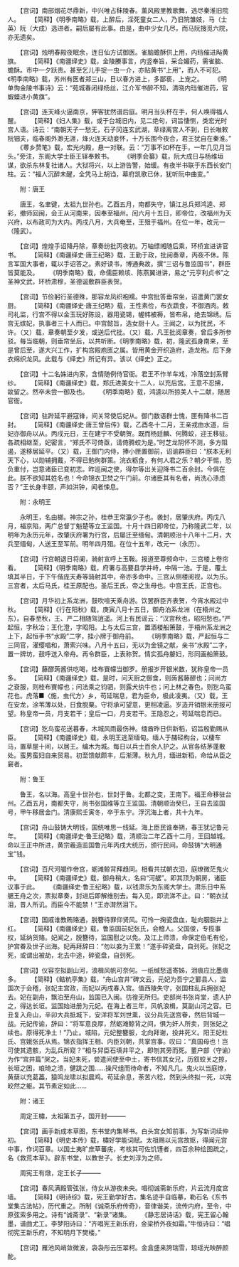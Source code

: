 <!-- { "loadSidebar": true } -->
　　【宫词】南部烟花尽鼎新，中兴唯占秣陵春。薰风殿里教歌舞，选尽秦淮旧院人。
　　【简释】《明季南略》载，上醉后，淫死童女二人，乃旧院雏妓，马（士英）阮（大成）选进者。嗣后屡有此事。由是，曲中少女几尽，而马阮搜觅六院，亦无遗矣。

　　【宫词】烛明春殿夜眠余，连日仙方试御医。雀脑蟾酥供上用，内珰催进飐黄旗。
　　【简释】《南疆绎史》载，金陵賸事言，内竖奉旨，采合媚药，需雀脑、蟾酥。市中一夕跃贵。甚至乞儿手捉一虫一介，亦贴黄书“上用”，而人不可犯。《明季南略》载，苏州有医者郑三山，日以春方进上，多鄙亵，上宠之。
　　《明单恂金陵书事诗》云：“苑城春闭绿杨丝，江介军书醉不知，清晓内珰催进药，官蝦蟆进小黄旗”。

　　【宫词】连天峰火逼南京，狎客犹然谱后庭。明月当头杯在手，何人唤得福人醒。
　　【简释】《妇人集》载，或于台城旧内，见二绝句，词旨悽恻，类宏光时宫人语。诗云：“南朝天子一愁无，石子冈连玄武湖，草绿离宫人不到，日长唯敕阮钿夫，临春阁外渺无涯，烽火连天动妾怀，十万长围今夜合，君王犹自在秦淮。”
　　《蒪乡赘笔》载，宏光内殿，悬一对联。云：“万事不如杯在手，一年几见月当头。”旁注，东阁大学士臣王铎奉敕书。
　　《明季会纂》载，阮大成日与杨维垣谋，欲杀东林复社诸人。大狱将兴，以上游告警，始缓。有夜半书联于东西长安门柱。云：“福人沉醉未醒，全凭马上胡诌，幕府凯歌已休，犹听阮中曲变。”

　　附：唐王

　　唐王，名聿键，太祖九世孙也。乙酉五月，南都失守，镇江总兵郑鸿逵、郑彩，撤师回闽，会王从河南来，因奉至福州。闰六月十五日，即帝位，改福州为天兴府，以布政司为大内。丙戌八月，大兵奄至，王殂于福州。在位一年，改元一（隆武）。

　　【宫词】煌煌手诏降丹除，章奏纷批丙夜初。万轴缥缃随后乘，环桥宣进讲官书。
　　【简释】《南疆绎史·唐王纪略》载，王勤于政，批阅奏章，丙夜不休。陈言军国大事者，辄以手诏答之。素好读书，博通典故。撰“三诏与鲁监国书”，群臣皆莫能及。
　　《明季南略》载，命儒臣赖垓、陈燕翼进讲，易之“元亨利贞书”之圣神文武，环桥肃穆，圣德诞敷群臣表贺。

　　【宫词】节俭躬行圣德殊，那容龙凤织袍襦。中宫批答垂帘坐，诏遣黄门罢女厨。
　　【简释】《南疆绎史·唐王纪略》载，王性素俭，布衣蔬食，不御酒肉。敕司礼监，行宫不得以金玉玩好陈设，器用瓷锡，幄帏被褥，皆布帛，绝去锦绣。后宫无嫔妃，执事者三十人而已。中宫懿旨，选女厨十人。王闻之，以为扰民，不许。（又）载，章奏朝至夕发，或送后代批。（又）载，凡王批阅章奏，曾后多所参驳。每当临朝，则垂帘坐后，以共听断。《明季南略》载，初，隆武孤身南来，至是曾后至，遂大兴工作，扩构宫殿庖匜之属。皆用黄金开织造府，造龙袍。后下身衣绵织龙凤。此载与《绎史》所记有异。该以《绎史》正之。

　　【宫词】十二名姝进内家，含情随例侍官衙。君王不作羊车戏，冷落空封系臂纱。
　　【简释】《南疆绎史》载，郑氏进美女十二人，以充后宫。王意不忍拂，故留之。然卒未尝一御及也。
　　《明季南略》载，鸿逵以所掠美人十二献，随居官衙。

　　【宫词】驻跸延平避寇锋，间关常使后妃从。御门数语群士愧，匣有降书二百封。
　　【简释】《南疆绎史·唐王曾后传》载，乙酉冬十二月，王亲戎由水道，后妃亦御舟以从。丙戌元日，王在建宁不受朝贺。既而杨廷麟、何腾蛟，迎王移驻。各疏相继至，妃密言，“郑氏不可倚亟，请倚腾蛟为是。”时芝龙阴怀不测，多方阻遏，遂移居延平。（又）载，王御门内侍，捧小匣置御前，诏谕群臣曰：“朕本无利天下心，以勋辅拥戴，不得已勉徇群策。浣衣粝食，有何人君之乐？朝夕干惕，恐负重付，岂意诸臣已变初志。昨巡闽之使，得尔等出关迎降书二百余封。今俱在此。朕不欲知其姓名也！今命锦衣卫焚之午门前。尔诸臣其有名者，尚洗心涤虑否？”王长身丰颐，声如洪钟，闻者悚息。

　　附：永明王

　　永明王，名由榔。神宗之孙，桂恭王常瀛少子也。袭封，居肇庆府。丙戊八月，福京陷，两广总督丁魁楚等立王监国。十月十四日即帝位，乃称隆武二年，以明年为永历元年，改肇庆府署为行宫，后屡迁至缅甸。清朝顺治十八年十二月，大兵至缅甸，人送王至军前。明年四月殂。在位十五年，改元一（永历）。

　　【宫词】行宫朝退日将阑，骑射宣呼上玉鞍。报道至尊频命中，三宫楼上卷帘看。
　　【简释】《明季南略》载，府署与高要县学并峙，中隔一池。于是，覆土填其半日，于下午偕庞天寿等骑射其中，帝亦多命中。三宫从侧楼阅视，以为乐。三宫者，太后马氏，桂王原配也。圣后王氏，帝之生母也。中宫王氏，正宫也。

　　【宫词】月华初上系龙洲，鼓吹喧天乘舟游。饮罢群臣齐表贺，今宵水殿过中秋。
　　【简释】《行在阳秋》载，庚寅八月十五日，御舟泊系龙洲（在梧州之东）。自春至秋，王、严二相随驾逍遥。河上有民谣云：“汉宫秋也，昭阳愁也。”严起恒，字秋冶；王化澄，字昭阳。上与太后三宫，置酒楼船箫鼓，于梧州系龙洲之上下，起恒手书“水殿”二字，挂小牌于御舟前。
　　《明季南略》载，严起恒与二三同官，濯缨唱和，萧索兴味。八月十五曰，无以为金镜之献，亲书“水殿”二字，置一牌坊，鼓呼送入帝舟。再令群臣，上表称贺。情实孤舟嫠妇，形同画船箫鼓。

　　【宫词】藤醪蒟酱供吃喝，桂布賨幪当御罗。册报岁开银米数，犹称皇帝一员多。
　　【简释】《南疆绎史》载，是时，问天厨之御食，则蒟酱藤醪也；问尚方之袞服，则桂布賨幪也；问法乘之钧驷，则露犬纨牛也；问上林之春色，则犵鸟蛮花也。虎落■〈施，虫代方〉乡，苟延喘息，君为臣命，极此凌夷。（又）载，王在安龙，涂苇薄以处，日食脱粟。守将承可望意，更相凌逼。岁造开销银米册报可望。称皇帝一员，月支若干；皇后一口，月支若干。王隐忍之，苟延喘息而已。

　　【宫词】犵鸟蛮花送暮春，木城风雨最伤神。缅酋昨日供新稻，诏旨殷勤赐从臣。
　　【简释】《南疆绎史》载，永明王逃至缅甸。缅人于赭硁构台，以棲车马，置草屋十间，以居王。编木为城。每日以兵士百余人护之。从官各结茅蓬散处。蛮男蛮妇自来贸易。初至馈献颇丰，后渐薄。秋九月，缅进新稻，命给从臣之窘者。

　　附：鲁王

　　鲁王，名以海。高皇十世孙也，世封于鲁。北都之变，王南下。福王命移驻台州。乙酉五月，南都失守，尚书张国维等立王监国。清朝顺治癸巳，王自去监国号，甲午移居金门。清康熙壬寅冬，卒于东宁。浮沉海上者，共十九年。

　　【宫词】舟山鼓铸大明钱，国统唯思一线延。海上臣民谁奉朔，春王犹记鲁元年。
　　【简释】《南疆绎史·鲁王纪略》载，清顺治二年乙酉十二月，王回越城。命以王正中所进，黄宗羲造监国鲁元年丙戌大统历，颁行民间。命鼓铸“大明通宝”钱。

　　【宫词】百尺河艍作帝宫，蛎滩鲸背拜趋同。相看共拭朝衣泪，庭燎微茫鬼火中。
　　【简释】《南疆绎史》载，御舟稍大，名曰“河艍”。即其顶为朝房，诸臣议事于此。
　　《南疆绎史·鲁王纪略》载，以钱肃乐为东阁大学士。肃乐日中系艍王舟之次，票拟章奏，封进后即解维别去。每入见，即流涕不止。曰：“朝衣拭泪，昔人所讥。而臣今不能禁！”王亦潸然泪下。

　　【宫词】国戚谁教贿赂通，脱簪待罪仰贤风。可怜一掬瓷盘血，耻向胭脂井上红。
　　【简释】《南疆绎史》载，鲁监国前妃张氏，会稽人。父国俊，专揽事权，延纳货赂。妃闻之，脱簪待，监国慰之以免。及江上师溃，命保定伯毛有伦，护宫眷及世子出海。妃再拜辞曰：“勿以妾为王累！”遂手碎瓷盘，自刭死。张妃之死，或谓出被劫，北去中途，碎瓷盘，自刭死。

　　【宫词】仪容空拟副山河，浪楫风帆可奈何。一纸缄愁遥寄姊，泪痕应比墨痕多。
　　【简释】《鲒粇亭集》载，“舟山宫井”碑文云，元妃为吾宁之鄞县人，监国次于会稽，张妃主宫政，而妃以丙戌春入宫。值西陵失守，张国柱乱兵拥张妃去。妃在副舟，飘泊至舟山，监国已入闽。彷徨无所归。吏部尚书张肖堂，遗人护之，得达长垣。监国始进册为元妃。在海上者三年，风帆浪楫，莫副山河之容。已丑复入舟山，辛卯大兵抵城下，安洋将军刘世熏，议分兵先送宫眷，然后背城一战。元妃传谕，辞曰：“将军意良厚，然蛎滩鲸背之间，惧为奸人所卖，则张妃之续也。原得死净土！”乃止。城陷，元妃整簪服，北向拜谢，投井死义。阳王妃杜氏、宫娥张氏从焉。锦衣指挥王相、内臣刘朝，共掌宫事。叹曰：“真国母也！岂可使其遗骸，为乱兵所窥？”相与舁臣石填井平之，即刎其旁而死。董户部（守谕）为作“宫井篇”哭之。当妃未死，尝遣间使至中土，寄书信其女兄，历叙蛟关之掠，长垣之困，琅琦之溃，健跳之围……操尺组而待命者，不知凡几。鬼火以当庭燎，黄蘖以充葛藟，猿鸣龙啸以拟晨鸡。苟延余息，荼苦六稔，然到头终拟一死，以完皎然之躯。其节素定如此……

　　附：诸王

　　周定王橚，太祖第五子，国开封———

　　【宫词】画手新成本草图，东书堂内集琴书。白头宫女知前事，为写新词续仲初。
　　【简释】《明史本传》载，橚好学能词赋。太祖赐以元宫故妪，得闻元宫中事，作词百章。以国土夷旷庶草蕃庑，考核其可佐饥馑者，四百余种绘图疏之，名《救荒本草》。辟东书堂，以教世子。长史刘淳为之师。

　　周宪王有燉，定王长子———

　　【宫词】春风满殿管弦张，侍女从游夜未央。唱彻诚斋新乐府，片云流月度宫墙。
　　【简释】《明诗综》载，宪王勤学好古。集名迹手自临摹，勒石名《东书堂集古法帖》，历代重之。所制《诚斋乐府传奇》，音律谐美，流传内府，至令，中原弦索多用之。诗有“诚斋录”、“新录”诸集。
　　《静志居诗话》载，宪王留心翰墨，谱曲尤工。李梦阳诗曰：“齐唱宪王新乐府，金梁桥外夜如霜。”牛恒诗曰：“唱彻宪王新乐府，不知明月下樊楼。”

　　【宫词】雁池风峭敛微波，袅袅彤云压翠柯。金盒盛来誇瑞雪，琼瑶光映醉颜酡。
